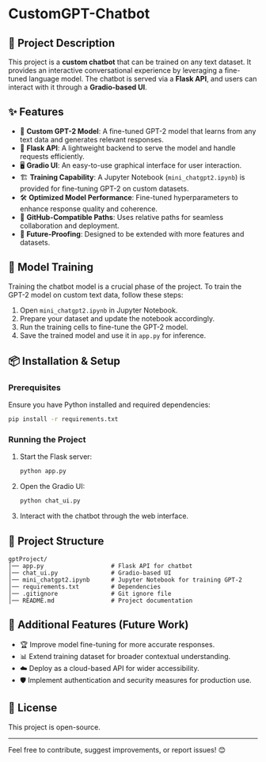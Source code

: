 # CustomGPT-Chatbot

## 🚀 Project Description
This project is a **custom chatbot** that can be trained on any text dataset. It provides an interactive conversational experience by leveraging a fine-tuned language model. The chatbot is served via a **Flask API**, and users can interact with it through a **Gradio-based UI**.

## ✨ Features
- 🤖 **Custom GPT-2 Model**: A fine-tuned GPT-2 model that learns from any text data and generates relevant responses.
- 🔗 **Flask API**: A lightweight backend to serve the model and handle requests efficiently.
- 🖥 **Gradio UI**: An easy-to-use graphical interface for user interaction.
- 🏗 **Training Capability**: A Jupyter Notebook (`mini_chatgpt2.ipynb`) is provided for fine-tuning GPT-2 on custom datasets.
- 🛠 **Optimized Model Performance**: Fine-tuned hyperparameters to enhance response quality and coherence.
- 📂 **GitHub-Compatible Paths**: Uses relative paths for seamless collaboration and deployment.
- 🚀 **Future-Proofing**: Designed to be extended with more features and datasets.



## 🤖 Model Training
Training the chatbot model is a crucial phase of the project. To train the GPT-2 model on custom text data, follow these steps:

1. Open `mini_chatgpt2.ipynb` in Jupyter Notebook.
2. Prepare your dataset and update the notebook accordingly.
3. Run the training cells to fine-tune the GPT-2 model.
4. Save the trained model and use it in `app.py` for inference.

## 📦 Installation & Setup
### Prerequisites
Ensure you have Python installed and required dependencies:

```bash
pip install -r requirements.txt
```

### Running the Project
1. Start the Flask server:
   ```bash
   python app.py
   ```
2. Open the Gradio UI:
   ```bash
   python chat_ui.py
   ```
3. Interact with the chatbot through the web interface.

## 📂 Project Structure
```
gptProject/
│── app.py                   # Flask API for chatbot
│── chat_ui.py               # Gradio-based UI
│── mini_chatgpt2.ipynb      # Jupyter Notebook for training GPT-2
│── requirements.txt         # Dependencies
│── .gitignore               # Git ignore file
│── README.md                # Project documentation
```

## 🚀 Additional Features (Future Work)
- 🏆 Improve model fine-tuning for more accurate responses.
- 📊 Extend training dataset for broader contextual understanding.
- ☁️ Deploy as a cloud-based API for wider accessibility.
- 🛡️ Implement authentication and security measures for production use.

## 📜 License
This project is open-source.

---

Feel free to contribute, suggest improvements, or report issues! 😊

